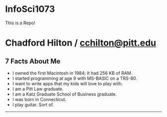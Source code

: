 InfoSci1073
===========

This is a Repo!  

Chadford Hilton / cchilton@pitt.edu
==================
7 Facts About Me
---

*   I owned the first Macintosh in 1984; It had 256 KB of RAM.
*   I started programming at age 9 with MS-BASIC on a TRS-80.
*   I want to write apps that my kids will love to play with.
*   I am a Pitt Law graduate.
*   I am a Katz Graduate School of Business graduate.
*   I was born in Connecticut. 
*   I play guitar. Sort of. 
---
